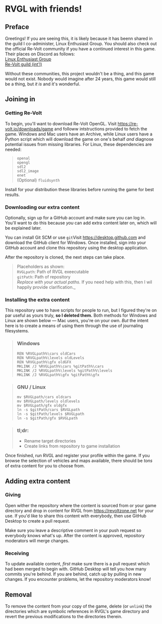 # RVGL with friends!
## Preface
Greetings! If you are seeing this, it is likely because it has beenn shared in the guild I co-administer, Linux Enthusiast Group. You should also check out the official Re-Volt community if you have a continued interest in this game. Their places on Discord as follows:  
[Linux Enthusiast Group](https://discord.gg/JUqRD7k)  
[Re-Volt guild (int'l)](https://discord.gg/NMT4Xdb)

Without these communities, this project wouldn't be a thing, and this game would not exist. Nobody would imagine after 24 years, this game would still be a thing, but _it is_ and it's wonderful.

## Joining in
### Getting Re-Volt
To begin, you'll want to download Re-Volt OpenGL. Visit https://re-volt.io/downloads/game and followw intstructions provided to fetch the game. Windows and Mac users have an Archive, while Linux users have a Python script which will download the game on one's behalf _and_ diagnose potential issues from missing libraries. For Linux, these dependencies are needed:
> `openal`  
> `opengl`  
> `sdl2`  
> `sdl2_image`  
> `enet`  
> (Optional) `fluidsynth`

Install for your distribution these libraries before running the game for best results.

### Downloading our extra content
Optionally, sign up for a GitHub account and make sure you can log in. You'll want to do this because _you_ can add extra content later on, which will be explained later.

You can install Git SCM or use `git`Visit https://desktop.github.com and download the GitHub client for Windows. Once installed, sign into your GitHub account and clone this repository using the desktop application.

After the repository is cloned, the next steps can take place.

> Placeholders as shown:  
> `RVGLpath`: Path of RVGL exeecutable  
> `gitPath`: Path of repository  
> _Replace with your actual paths._ If you need help with this, then I wil happily provide clarification._

### Installing the extra content
This repository uee to have scripts for people to run, but I figured they're on par useful as yours truly, **so I deleted them.** Both methods for Windows and Linux are shown below — Mac users, you're on your own. _But_ the intent here is to create a means of using them through the use of journaling filesystems.
> ### Windows
> ```
> REN %RVGLpath%\cars oldCars
> REN %RVGLpath%\levels oldLevels
> REN %RVGLpath%\gfx oldGFX
> MKLINK /J %RVGLpath%\cars %gitPath%\cars
> MKLINK /J %RVGLpath%\levels %gitPath%\levels
> MKLINK /J %RVGLpath%\gfx %gitPath%\gfx
> ```

> ### GNU / Linux
> ```
> mv $RVGLpath/cars oldcars
> mv $RVGLpath/levels oldlevels
> mv $RVGLpath/gfx oldgfx
> ln -s $gitPath/cars $RVGLpath
> ln -s $gitPath/levels $RVGLpath
> ln -s $gitPath/gfx $RVGLpath
> ```

> ### tl;dr:
> * Rename target directories
> * Create links from repository to game installation

Once finished, run RVGL and register your profile within the game. If you browse the selection of vehicles and maps available, there should be _tons_ of extra content for you to choose from.

## Adding extra content
### Giving
Open wither the repository where the content is sourced from or your game directory and drop in content for RVGL from https://revoltzone.net for your use. If you'd like to share this content with everybody, then use GitHub Desktop to create a pull request.

Make sure you leave a descriptive comment in your push request so everybody knows what's up. After the content is approved, repository moderators will merge changes.

### Receiving
To update available content, _first_ make sure there is a pull request which had been merged to begin with. GitHub Desktop will tell you how many commits you're behind. If you are behind, catch up by pulling in new changes. If you encounter problems, let the repository moderators know!

## Removal
To remove the content from your copy of the game, delete (or `unlink`) the directories which are symbolic references in RVGL's game directory and revert the previous modifications to the directories therein.
